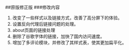 ##原版修正版
###修改内容

1. 改变了一些样式以及链接方式，改善了高分屏下的体验。
2. 设置反向代理后链接问题的处理。
3. about页面的链接处理
4. 删除了谷歌字体的链接，加快了国内访问速度。
5. 增加了多评论模块，并修改了其样式表，使其更加扁平化。